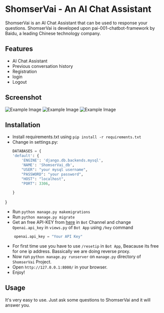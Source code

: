 # ShomserVai - An AI Chat Assistant

ShomserVai is an AI Chat Assistant that can be used to response your questions. ShomserVai is developed upon pai-001-chatbot-framework by Baidu, a leading Chinese technology company. 


## Features

- AI Chat Assistant
- Previous conversation history
- Registration
- login
- Logout

## Screenshot

![Example Image](https://github.com/your-username/your-repository/blob/main/images/example.png)
![Example Image](https://github.com/your-username/your-repository/blob/main/images/example.png)
![Example Image](https://github.com/your-username/your-repository/blob/main/images/example.png)

## Installation

- Install requirements.txt using `pip install -r requirements.txt`
- Change in settings.py:
    ```python
    DATABASES = {
    'default': {
        'ENGINE': 'django.db.backends.mysql',
        'NAME': 'ShomserVai_db',
        "USER": "your mysql username",
        "PASSWORD": "your password",
        "HOST": "localhost",
        "PORT": 3306,
        
    }
}

 - Run `python manage.py makemigrations`
 - Run `python manage.py migrate`
 - Get an free API-KEY from [here](https://discord.gg/pawan) in `Bot` Channel and change `Openai.api_key` in `views.py` of `Bot App` using `/key` command 

```python
    openai.api_key = "Your API Key"
```
 - For first time use you have to use `/resetip` in `Bot App`, Beacause its free for one ip address.
 Bassically we are doing reverse proxy.
 - Now run `python manage.py runserver` on `manage.py` directory of `ShomserVai` Project.
 - Open `http://127.0.0.1:8000/` in your browser.
 - Enjoy!

## Usage

It's very easy to use. Just ask some questions to ShomserVai and it will answer you.


